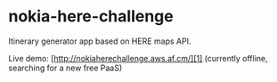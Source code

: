 nokia-here-challenge
====================

Itinerary generator app based on HERE maps API.

Live demo: [http://nokiaherechallenge.aws.af.cm/][1] (currently offline, searching for a new free PaaS)


  [1]: http://nokiaherechallenge.aws.af.cm/
